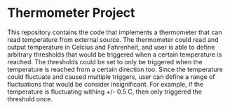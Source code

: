 # Thermometer Project
This repository contains the code that implements a thermometer that can read temperature from external source. The thermometer could read and output temperature in Celcius and Fahrenheit, and user is able to define arbitrary thresholds that would be triggered when a certain temperature is reached. The thresholds could be set to only be triggered when the temperature is reached from a certain direction too. Since the temperature could fluctuate and caused multiple triggers, user can define a range of fluctuations that would be consider insignificant. For example, if the temperature is fluctuating withing +/- 0.5 C, then only triggered the threshold once.
